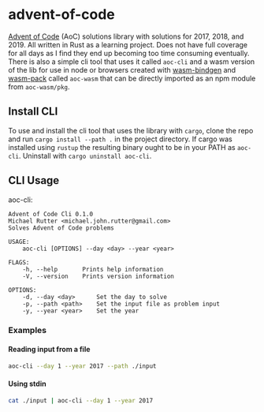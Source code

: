 # advent-of-code

[Advent of Code](https://adventofcode.com) (AoC) solutions library with
solutions for 2017, 2018, and 2019. All written in Rust as a learning project.
Does not have full coverage for all days as I find they end up becoming too time
consuming eventually. There is also a simple cli tool that uses it called
`aoc-cli` and a wasm version of the lib for use in node or browsers created with
[wasm-bindgen](https://github.com/rustwasm/wasm-bindgen) and
[wasm-pack](https://github.com/rustwasm/wasm-pack) called `aoc-wasm` that can be
directly imported as an npm module from `aoc-wasm/pkg`.

## Install CLI

To use and install the cli tool that uses the library with `cargo`, clone the
repo and run `cargo install --path .` in the project directory. If cargo was
installed using `rustup` the resulting binary ought to be in your PATH as
`aoc-cli`. Uninstall with `cargo uninstall aoc-cli`.

## CLI Usage

aoc-cli:

```
Advent of Code Cli 0.1.0
Michael Rutter <michael.john.rutter@gmail.com>
Solves Advent of Code problems

USAGE:
    aoc-cli [OPTIONS] --day <day> --year <year>

FLAGS:
    -h, --help       Prints help information
    -V, --version    Prints version information

OPTIONS:
    -d, --day <day>      Set the day to solve
    -p, --path <path>    Set the input file as problem input
    -y, --year <year>    Set the year
```

### Examples

#### Reading input from a file

```sh
aoc-cli --day 1 --year 2017 --path ./input
```

#### Using stdin

```sh
cat ./input | aoc-cli --day 1 --year 2017
```
